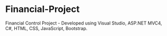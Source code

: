 # Financial-Project
Financial Control Project - Developed using Visual Studio, ASP.NET MVC4, C#, HTML, CSS, JavaScript, Bootstrap.
